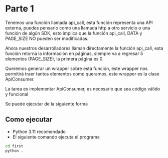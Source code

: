 # Parte 1

Tenemos una función llamada api_call, esta función representa una API externa, puedes pensarlo como una llamada http a otro servicio o una función de algún SDK, esto implica que la función api_call, DATA y PAGE_SIZE NO pueden ser modificadas.

Ahora nuestros desarrolladores llaman directamente la función api_call, esta función retorna la información en páginas, siempre va a regresar 5 elementos (PAGE_SIZE), la primera página es 0.

Queremos generar un wrapper sobre esta función, este wrapper nos permitirá traer tantos elementos como queramos, este wrapper es la clase ApiConsumer.

La tarea es implementar ApiConsumer, es necesario que sea código válido y funcional

Se puede ejecutar de la siguiente forma

## Como ejecutar

- Python 3.11 recomendado
- El siguiente comando ejecuta el programa

```bash
cd first
python .
```

